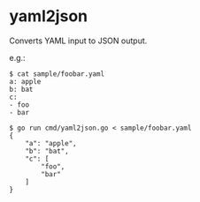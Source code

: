 # yaml2json

Converts YAML input to JSON output.

e.g.:

    $ cat sample/foobar.yaml
    a: apple
    b: bat
    c:
    - foo
    - bar

    $ go run cmd/yaml2json.go < sample/foobar.yaml
    {
        "a": "apple",
        "b": "bat",
        "c": [
            "foo",
            "bar"
        ]
    }
